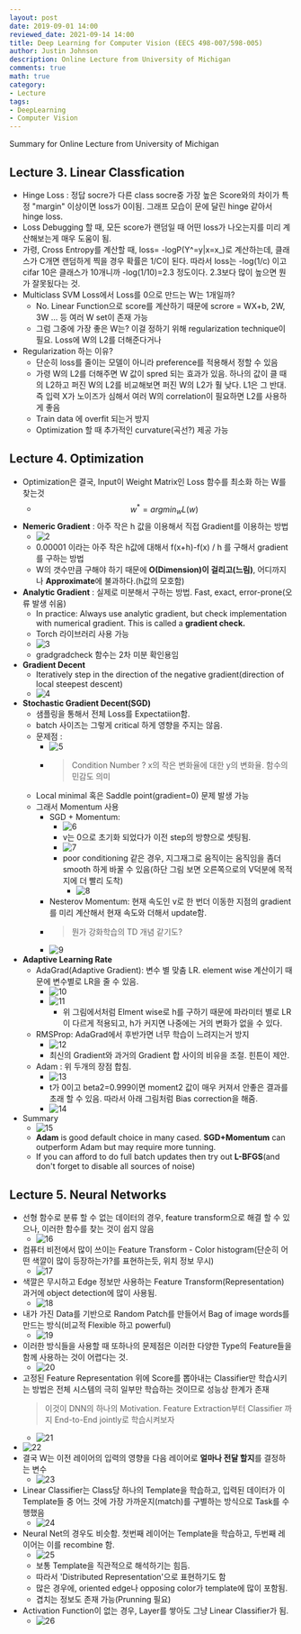 ```yaml
---
layout: post
date: 2019-09-01 14:00
reviewed_date: 2021-09-14 14:00
title: Deep Learning for Computer Vision (EECS 498-007/598-005)
author: Justin Johnson
description: Online Lecture from University of Michigan
comments: true
math: true
category: 
- Lecture
tags:
- DeepLearning
- Computer Vision
---
```


Summary for Online Lecture from University of Michigan

<!--more-->

## Lecture 3. Linear Classfication
- Hinge Loss : 정답 socre가 다른 class socre중 가장 높은 Score와의 차이가 특정 "margin" 이상이면 loss가 0이됨. 그래프 모습이 문에 달린 hinge 같아서 hinge loss.
- Loss Debugging 할 때, 모든 score가 랜덤일 때 어떤 loss가 나오는지를 미리 계산해보는게 매우 도움이 됨.
- 가령, Cross Entropy를 계산할 때, loss= -logP(Y^=y|x=x_)로 계산하는데, 클래스가 C개면 랜덤하게 찍을 경우 확률은 1/C이 된다. 따라서 loss는 -log(1/c) 이고 cifar 10은 클래스가 10개니까 -log(1/10)=2.3 정도이다. 2.3보다 많이 높으면 뭔가 잘못됬다는 것.
- Multiclass SVM Loss에서 Loss를 0으로 만드는 W는 1개일까?
  - No. Linear Function으로 score를 계산하기 때문에 scrore = WX+b, 2W, 3W ... 등 여러 W set이 존재 가능
  - 그럼 그중에 가장 좋은 W는? 이걸 정하기 위해 regularization technique이 필요. Loss에 W의 L2를 더해준다거나 
- Regularization 하는 이유?
  - 단순히 loss를 줄이는 모델이 아니라 preference를 적용해서 정할 수 있음
   - 가령 W의 L2를 더해주면 W 값이 spred 되는 효과가 있음. 하나의 값이 클 때의 L2하고 퍼진 W의 L2를 비교해보면 퍼진 W의 L2가 훨 낮다. L1은 그 반대. 즉 입력 X가 노이즈가 심해서 여러 W의 correlation이 필요하면 L2를 사용하게 좋음
  - Train data 에 overfit 되는거 방지
  - Optimization 할 때 추가적인 curvature(곡선?) 제공 가능

## Lecture 4. Optimization

- Optimization은 결국, Input이 Weight Matrix인 Loss 함수를 최소화 하는 W를 찾는것
  - $$w^*=argmin_wL(w)$$
- **Nemeric Gradient** : 아주 작은 h 값을 이용해서 직접 Gradient를 이용하는 방법
  - <span class='centered_small'>![2](/assets/img/michigan/2.png)</span>
  - 0.00001 이라는 아주 작은 h값에 대해서 f(x+h)-f(x) / h 를 구해서 gradient를 구하는 방법
  - W의 갯수만큼 구해야 하기 때문에 **O(Dimension)이 걸리고(느림)**, 어디까지나 **Approximate**에 불과하다.(h값의 모호함)
- **Analytic Gradient** : 실제로 미분해서 구하는 방법. Fast, exact, error-prone(오류 발생 쉬움)
  - In practice: Always use analytic gradient, but check implementation with numerical gradient. This is called a **gradient check.**
  - Torch 라이브러리 사용 가능
  - <span class='centered_small'>![3](/assets/img/michigan/3.png)</span>
  - gradgradcheck 함수는 2차 미분 확인용임
- **Gradient Decent** 
  - Iteratively step in the direction of the negative gradient(direction of local steepest descent)
  - <span class='centered_small'>![4](/assets/img/michigan/4.png)</span>
- **Stochastic Gradient Decent(SGD)**
  - 샘플링을 통해서 전체 Loss를 Expectatiion함.
  - batch 사이즈는 그렇게 critical 하게 영향을 주지는 않음.
  - 문제점 : 
    - <span class='centered_small'>![5](/assets/img/michigan/5.png)</span>
    - > Condition Number ? x의 작은 변화율에 대한 y의 변화율. 함수의 민감도 의미
  - Local minimal 혹은 Saddle point(gradient=0) 문제 발생 가능
  - 그래서 Momentum 사용
    - SGD + Momentum:
      - <span class='centered_small'>![6](/assets/img/michigan/6.png)</span>
      - v는 0으로 초기화 되었다가 이전 step의 방향으로 셋팅됨.
      - <span class='centered_small'>![7](/assets/img/michigan/7.png)</span>
      - poor conditioning 같은 경우, 지그재그로 움직이는 움직임을 좀더 smooth 하게 바꿀 수 있음(하단 그림 보면 오른쪽으로의 V덕분에 목적지에 더 빨리 도착)
        - <span class='centered_small'>![8](/assets/img/michigan/8.png)</span>
    - Nesterov Momentum: 현재 속도인 v로 한 번더 이동한 지점의 gradient를 미리 계산해서 현재 속도와 더해서 update함. 
    - > 뭔가 강화학습의 TD 개념 같기도?
    - <span class='centered_small'>![9](/assets/img/michigan/9.png)</span>
- **Adaptive Learning Rate**
  - AdaGrad(Adaptive Gradient): 변수 별 맞춤 LR. element wise 계산이기 때문에 변수별로 LR을 줄 수 있음.
    - <span class='centered_small'>![10](/assets/img/michigan/10.png)</span>
    - <span class='centered_small'>![11](/assets/img/michigan/11.png)</span>
      - 위 그림에서처럼 Elment wise로 h를 구하기 때문에 파라미터 별로 LR이 다르게 적용되고, h가 커지면 나중에는 거의 변화가 없을 수 있다.
  - RMSProp: AdaGrad에서 후반가면 너무 학습이 느려지는거 방지
    - <span class='centered_small'>![12](/assets/img/michigan/12.png)</span>
    - 최신의 Gradient와 과거의 Gradient 합 사이의 비유을 조절. 힌튼이 제안.
  - Adam : 위 두개의 장점 합침.
    - <span class='centered_small'>![13](/assets/img/michigan/13.png)</span>
    - t가 0이고 beta2=0.999이면 moment2 값이 매우 커져서 안좋은 결과를 초래 할 수 있음. 따라서 아래 그림처럼 Bias correction을 해줌.  
    - <span class='centered_small'>![14](/assets/img/michigan/14.png)</span>
- Summary
  - <span class='centered_small'>![15](/assets/img/michigan/15.png)</span>
  - **Adam** is good default choice in many cased. **SGD+Momentum** can outperform Adam but may require more tunning.
  - If you can afford to do full batch updates then try out **L-BFGS**(and don't forget to disable all sources of noise)

## Lecture 5. Neural Networks

- 선형 함수로 분류 할 수 없는 데이터의 경우, feature transform으로 해결 할 수 있으나, 이러한 함수를 찾는 것이 쉽지 않음
  - <span class='centered_small'>![16](/assets/img/michigan/16.png)</span>
- 컴퓨터 비전에서 많이 쓰이는 Feature Transform - Color histogram(단순히 어떤 색깔이 많이 등장하는가?를 표현하는듯, 위치 정보 무시)
  - <span class='centered_small'>![17](/assets/img/michigan/17.png)</span>
- 색깔은 무시하고 Edge 정보만 사용하는 Feature Transform(Representation) 과거에 object detection에 많이 사용됨.
  - <span class='centered_small'>![18](/assets/img/michigan/18.png)</span>
- 내가 가진 Data를 기반으로 Random Patch를 만들어서 Bag of image words를 만드는 방식(비교적 Flexible 하고 powerful)
  - <span class='centered_small'>![19](/assets/img/michigan/19.png)</span>
- 이러한 방식들을 사용할 때 또하나의 문제점은 이러한 다양한 Type의 Feature들을 함께 사용하는 것이 어렵다는 것.
  - <span class='centered_small'>![20](/assets/img/michigan/20.png)</span>
- 고정된 Feature Representation 위에 Score를 뽑아내는 Classifier만 학습시키는 방법은 전체 시스템의 극히 일부만 학습하는 것이므로 성능상 한계가 존재
  > 이것이 DNN의 하나의 Motivation. Feature Extraction부터 Classifier 까지 End-to-End jointly로 학습시켜보자
  - <span class='centered_small'>![21](/assets/img/michigan/21.png)</span>
- <span class='centered_small'>![22](/assets/img/michigan/22.png)</span>
- 결국 W는 이전 레이어의 입력의 영향을 다음 레이어로 **얼마나 전달 할지**를 결정하는 변수
  - <span class='centered_small'>![23](/assets/img/michigan/23.png)</span>
- Linear Classifier는 Class당 하나의 Template을 학습하고, 입력된 데이터가 이 Template들 중 어느 것에 가장 가까운지(match)를 구별하는 방식으로 Task를 수행했음
  - <span class='centered_small'>![24](/assets/img/michigan/24.png)</span>
- Neural Net의 경우도 비슷함. 첫번째 레이어는 Template을 학습하고, 두번째 레이어는 이를 recombine 함.
  - <span class='centered_small'>![25](/assets/img/michigan/25.png)</span>
  - 보통 Template을 직관적으로 해석하기는 힘듬.
  - 따라서 'Distributed Representation'으로 표현하기도 함
  - 많은 경우에, oriented edge나 opposing color가 template에 많이 포함됨.
  - 겹치는 정보도 존재 가능(Prunning 필요)
- Activation Function이 없는 경우, Layer를 쌓아도 그냥 Linear Classifier가 됨.
  - <span class='centered_small'>![26](/assets/img/michigan/26.png)</span>
